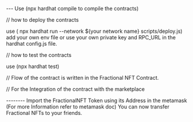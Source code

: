 --- Use (npx hardhat compile to compile the contracts)


// how to deploy the contracts

use ( npx hardhat run --network ${your network name} scripts/deploy.js)
add your own env file or use your own private key and RPC_URL in the hardhat config.js file.

// how to test the contracts

use (npx hardhat test)

// Flow of the contract is written in the Fractional NFT Contract.



// For the Integration of the contract with the marketplace

--------       Import the FractionalNFT Token using its Address in the metamask (For more Information refer to metamask doc)
                You can now transfer Fractional NFTs to your friends.